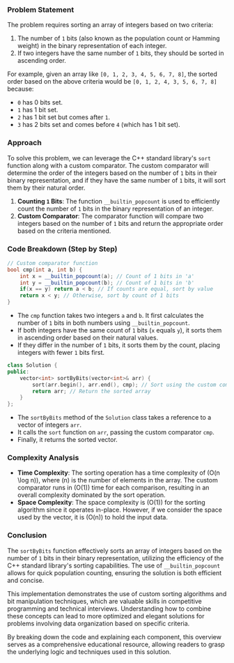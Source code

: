 

### Problem Statement
The problem requires sorting an array of integers based on two criteria:
1. The number of `1` bits (also known as the population count or Hamming weight) in the binary representation of each integer.
2. If two integers have the same number of `1` bits, they should be sorted in ascending order.

For example, given an array like `[0, 1, 2, 3, 4, 5, 6, 7, 8]`, the sorted order based on the above criteria would be `[0, 1, 2, 4, 3, 5, 6, 7, 8]` because:
- `0` has 0 bits set.
- `1` has 1 bit set.
- `2` has 1 bit set but comes after `1`.
- `3` has 2 bits set and comes before `4` (which has 1 bit set).

### Approach
To solve this problem, we can leverage the C++ standard library's `sort` function along with a custom comparator. The custom comparator will determine the order of the integers based on the number of `1` bits in their binary representation, and if they have the same number of `1` bits, it will sort them by their natural order.

1. **Counting `1` Bits**: The function `__builtin_popcount` is used to efficiently count the number of `1` bits in the binary representation of an integer.
2. **Custom Comparator**: The comparator function will compare two integers based on the number of `1` bits and return the appropriate order based on the criteria mentioned.

### Code Breakdown (Step by Step)

```cpp
// Custom comparator function
bool cmp(int a, int b) {
    int x = __builtin_popcount(a); // Count of 1 bits in 'a'
    int y = __builtin_popcount(b); // Count of 1 bits in 'b'
    if(x == y) return a < b; // If counts are equal, sort by value
    return x < y; // Otherwise, sort by count of 1 bits
}
```
- The `cmp` function takes two integers `a` and `b`. It first calculates the number of `1` bits in both numbers using `__builtin_popcount`.
- If both integers have the same count of `1` bits (`x` equals `y`), it sorts them in ascending order based on their natural values.
- If they differ in the number of `1` bits, it sorts them by the count, placing integers with fewer `1` bits first.

```cpp
class Solution {
public:
    vector<int> sortByBits(vector<int>& arr) {
        sort(arr.begin(), arr.end(), cmp); // Sort using the custom comparator
        return arr; // Return the sorted array
    }
};
```
- The `sortByBits` method of the `Solution` class takes a reference to a vector of integers `arr`.
- It calls the `sort` function on `arr`, passing the custom comparator `cmp`.
- Finally, it returns the sorted vector.

### Complexity Analysis
- **Time Complexity**: The sorting operation has a time complexity of \(O(n \log n)\), where \(n\) is the number of elements in the array. The custom comparator runs in \(O(1)\) time for each comparison, resulting in an overall complexity dominated by the sort operation.
- **Space Complexity**: The space complexity is \(O(1)\) for the sorting algorithm since it operates in-place. However, if we consider the space used by the vector, it is \(O(n)\) to hold the input data.

### Conclusion
The `sortByBits` function effectively sorts an array of integers based on the number of `1` bits in their binary representation, utilizing the efficiency of the C++ standard library's sorting capabilities. The use of `__builtin_popcount` allows for quick population counting, ensuring the solution is both efficient and concise.

This implementation demonstrates the use of custom sorting algorithms and bit manipulation techniques, which are valuable skills in competitive programming and technical interviews. Understanding how to combine these concepts can lead to more optimized and elegant solutions for problems involving data organization based on specific criteria.

By breaking down the code and explaining each component, this overview serves as a comprehensive educational resource, allowing readers to grasp the underlying logic and techniques used in this solution.
